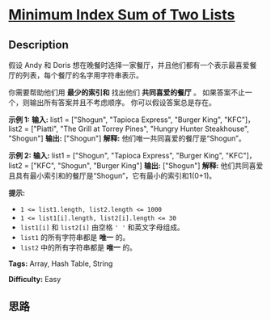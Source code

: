 # [Minimum Index Sum of Two Lists][title]

## Description

假设 Andy 和 Doris 想在晚餐时选择一家餐厅，并且他们都有一个表示最喜爱餐厅的列表，每个餐厅的名字用字符串表示。

你需要帮助他们用 **最少的索引和** 找出他们 **共同喜爱的餐厅** 。 如果答案不止一个，则输出所有答案并且不考虑顺序。 你可以假设答案总是存在。



**示例 1:**
            **输入:** list1 = ["Shogun", "Tapioca Express", "Burger King", "KFC"]，list2 = ["Piatti", "The Grill at Torrey Pines", "Hungry Hunter Steakhouse", "Shogun"]    **输出:** ["Shogun"]    **解释:** 他们唯一共同喜爱的餐厅是“Shogun”。    

**示例 2:**
            **输入:** list1 = ["Shogun", "Tapioca Express", "Burger King", "KFC"]，list2 = ["KFC", "Shogun", "Burger King"]    **输出:** ["Shogun"]    **解释:** 他们共同喜爱且具有最小索引和的餐厅是“Shogun”，它有最小的索引和1(0+1)。    



**提示:**

  * `1 <= list1.length, list2.length <= 1000`
  * `1 <= list1[i].length, list2[i].length <= 30` 
  * `list1[i]` 和 `list2[i]` 由空格 `' '` 和英文字母组成。
  * `list1` 的所有字符串都是 **唯一** 的。
  * `list2` 中的所有字符串都是 **唯一** 的。


**Tags:** Array, Hash Table, String

**Difficulty:** Easy

## 思路

[title]: https://leetcode-cn.com/problems/minimum-index-sum-of-two-lists
